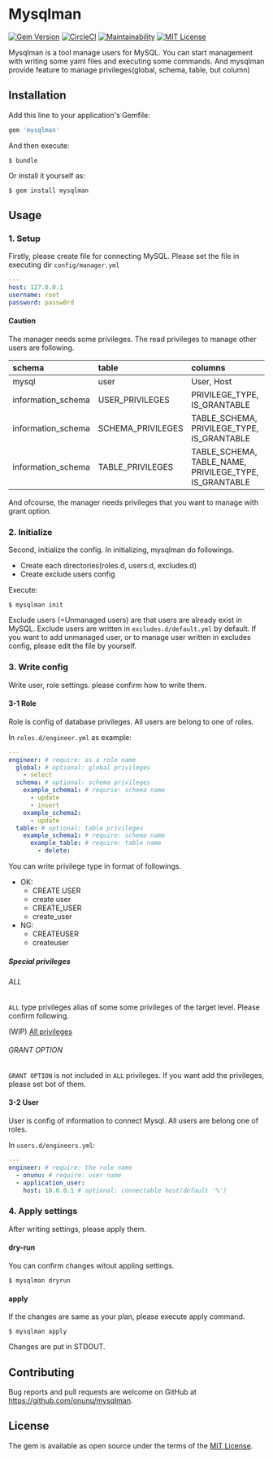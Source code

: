 # Mysqlman

[![Gem Version](https://badge.fury.io/rb/mysqlman.svg)](https://badge.fury.io/rb/mysqlman)
[![CircleCI](https://circleci.com/gh/onunu/mysqlman/tree/master.svg?style=svg)](https://circleci.com/gh/onunu/mysqlman/tree/master)
[![Maintainability](https://api.codeclimate.com/v1/badges/f3c9e8075c6482919d25/maintainability)](https://codeclimate.com/github/onunu/mysqlman/maintainability)
[![MIT License](http://img.shields.io/badge/license-MIT-blue.svg?style=flat)](LICENSE)

Mysqlman is a tool manage users for MySQL.
You can start management with writing some yaml files and executing some commands.
And mysqlman provide feature to manage privileges(global, schema, table, but column)

## Installation

Add this line to your application's Gemfile:

```ruby
gem 'mysqlman'
```

And then execute:

```
$ bundle
```

Or install it yourself as:

```
$ gem install mysqlman
```

## Usage
### 1. Setup
Firstly, please create file for connecting MySQL.
Please set the file in executing dir `config/manager.yml`

```yml
---
host: 127.0.0.1
username: root
password: passw0rd
```

#### Caution
The manager needs some privileges.
The read privileges to manage other users are following.

|schema|table|columns|
|:-----|:----|:------|
|mysql | user|User, Host|
|information_schema|USER_PRIVILEGES|PRIVILEGE_TYPE, IS_GRANTABLE|
|information_schema|SCHEMA_PRIVILEGES|TABLE_SCHEMA, PRIVILEGE_TYPE, IS_GRANTABLE|
|information_schema|TABLE_PRIVILEGES|TABLE_SCHEMA, TABLE_NAME, PRIVILEGE_TYPE, IS_GRANTABLE|

And ofcourse, the manager needs privileges that you want to manage with grant option.

### 2. Initialize
Second, initialize the config.
In initializing, mysqlman do followings.

- Create each directories(roles.d, users.d, excludes.d)
- Create exclude users config

Execute:

```
$ mysqlman init
```

Exclude users (=Unmanaged users) are that users are already exist in MySQL.
Exclude users are written in `excludes.d/default.yml` by default.
If you want to add unmanaged user, or to manage user written in excludes config, please edit the file by yourself.

### 3. Write config
Write user, role settings.
please confirm how to write them.

#### 3-1 Role
Role is config of database privileges.
All users are belong to one of roles.

In `roles.d/engineer.yml` as example:

```yml
---
engineer: # require: as a role name
  global: # optional: global privileges
    - select
  schema: # optional: schema privileges
    example_schema1: # requrie: schema name
      - update
      - insert
    example_schema2:
      - update
  table: # optional: table privileges
    example_schema1: # require: schema name
      example_table: # require: table name
        - delete:
```

You can write privilege type in format of followings.

- OK:
  - CREATE USER
  - create user
  - CREATE_USER
  - create_user
- NG:
  - CREATEUSER
  - createuser

##### Special privileges
###### ALL
`ALL` type privileges alias of some some privileges of the target level.
Please confirm following.

(WIP)
[All privileges](https://github.com/onunu/mysqlman/blob/master/lib/mysqlman/all_privileges.yml)

###### GRANT OPTION
`GRANT OPTION` is not included in `ALL` privileges.
If you want add the privileges, please set bot of them.

#### 3-2 User
User is config of information to connect Mysql.
All users are belong one of roles.

In `users.d/engineers.yml`:

```yml
---
engineer: # require: the role name
  - onunu: # require: user name
  - application_user:
    host: 10.0.0.1 # optional: connectable host(default '%')
```

### 4. Apply settings
After writing settings, please apply them.

#### dry-run
You can confirm changes witout appling settings.

```
$ mysqlman dryrun
```

#### apply
If the changes are same as your plan, please execute apply command.

```
$ mysqlman apply
```

Changes are put in STDOUT.

## Contributing

Bug reports and pull requests are welcome on GitHub at https://github.com/onunu/mysqlman.

## License

The gem is available as open source under the terms of the [MIT License](https://opensource.org/licenses/MIT).
